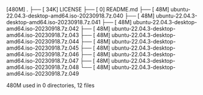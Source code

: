 [480M]  .
├── [ 34K]  LICENSE
├── [   0]  README.md
├── [ 48M]  ubuntu-22.04.3-desktop-amd64.iso-20230918.7z.040
├── [ 48M]  ubuntu-22.04.3-desktop-amd64.iso-20230918.7z.041
├── [ 48M]  ubuntu-22.04.3-desktop-amd64.iso-20230918.7z.042
├── [ 48M]  ubuntu-22.04.3-desktop-amd64.iso-20230918.7z.043
├── [ 48M]  ubuntu-22.04.3-desktop-amd64.iso-20230918.7z.044
├── [ 48M]  ubuntu-22.04.3-desktop-amd64.iso-20230918.7z.045
├── [ 48M]  ubuntu-22.04.3-desktop-amd64.iso-20230918.7z.046
├── [ 48M]  ubuntu-22.04.3-desktop-amd64.iso-20230918.7z.047
├── [ 48M]  ubuntu-22.04.3-desktop-amd64.iso-20230918.7z.048
└── [ 48M]  ubuntu-22.04.3-desktop-amd64.iso-20230918.7z.049

 480M used in 0 directories, 12 files
